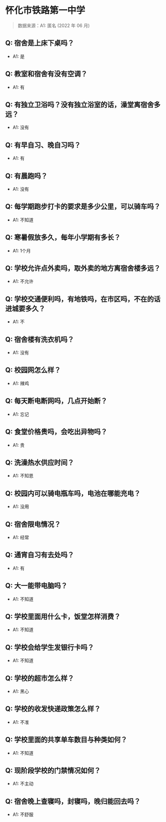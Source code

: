 # 怀化市铁路第一中学

> 数据来源：A1: 匿名 (2022 年 06 月)

## Q: 宿舍是上床下桌吗？

- A1: 是

## Q: 教室和宿舍有没有空调？

- A1: 有

## Q: 有独立卫浴吗？没有独立浴室的话，澡堂离宿舍多远？

- A1: 没有

## Q: 有早自习、晚自习吗？

- A1: 有

## Q: 有晨跑吗？

- A1: 没有

## Q: 每学期跑步打卡的要求是多少公里，可以骑车吗？

- A1: 不知道

## Q: 寒暑假放多久，每年小学期有多长？

- A1: 1个月

## Q: 学校允许点外卖吗，取外卖的地方离宿舍楼多远？

- A1: 不允许

## Q: 学校交通便利吗，有地铁吗，在市区吗，不在的话进城要多久？

- A1: 不

## Q: 宿舍楼有洗衣机吗？

- A1: 没有

## Q: 校园网怎么样？

- A1: 辣鸡

## Q: 每天断电断网吗，几点开始断？

- A1: 忘记

## Q: 食堂价格贵吗，会吃出异物吗？

- A1: 贵

## Q: 洗澡热水供应时间？

- A1: 不知恩

## Q: 校园内可以骑电瓶车吗，电池在哪能充电？

- A1: 没用

## Q: 宿舍限电情况？

- A1: 经常

## Q: 通宵自习有去处吗？

- A1: 有

## Q: 大一能带电脑吗？

- A1: 不知道

## Q: 学校里面用什么卡，饭堂怎样消费？

- A1: 不知道

## Q: 学校会给学生发银行卡吗？

- A1: 不知道

## Q: 学校的超市怎么样？

- A1: 黑心

## Q: 学校的收发快递政策怎么样？

- A1: 不准

## Q: 学校里面的共享单车数目与种类如何？

- A1: 不知道

## Q: 现阶段学校的门禁情况如何？

- A1: 不主动

## Q: 宿舍晚上查寝吗，封寝吗，晚归能回去吗？

- A1: 不舒服

